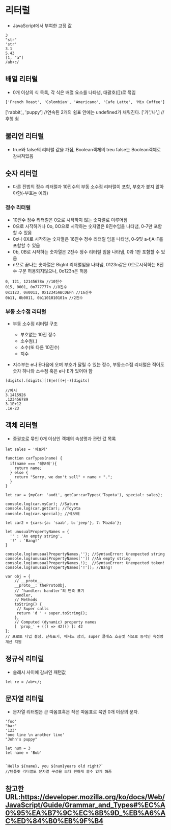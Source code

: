 # 리터럴
 - JavaScript에서 부여한 고정 값
 ```
 3
 "str"
 'str'
 3.1
 5.43
 [1, "a"]
 /ab+c/
 ```
## 배열 리터럴
- 0개 이상의 식 목록, 각 식은 배열 요소를 나타냄, 대괄호([])로 묶임
```
['French Roast', 'Colombian', 'Americano', 'Cafe Latte', 'Mix Coffee']
```
['rabbit',, 'puppy'] //연속된 2개의 쉼표 안에는 undefined가 채워진다.
['가','나',] //후행 쉼
## 불리언 리터럴
- true와 false의 리터럴 값을 가짐, Boolean객체의 treu false는 Boolean객체로 감싸져있음
## 숫자 리터럴
- 다른 진법의 정수 리터럴과 10진수의 부동 소수점 리터럴이 포함, 부호가 붙지 않아야함(-부호는 예외)
### 정수 리터럴
- 10진수 정수 리터럴은 0으로 시작하지 않는 숫자열로 이루어짐
- 0으로 시작하거나 0o, 0O으로 시작하는 숫자열은 8진수임을 나타냄, 0-7만 포함할 수 있음
- 0x나 0X로 시작하는 숫자열은 16진수 정수 리터럴 임을 나타냄, 0-9및 a-f,A-F를 포함할 수 있음
- 0b, 0B로 시작하는 숫자열은 2진수 정수 리터럴 임을 나타냄, 0과 1만 포함할 수 있음
- n으로 끝나는 숫자열은 BigInt 리터럴임을 나타냄, 0123n같은 0으로시작하는 8진수 구문 허용되지않으나, 0o123n은 허용
```
0, 121, 12145678n //10진수
015, 0001, 0o777777n //8진수
0x1123, 0x0011, 0x12345ABCDEFn //16진수
0b11, 0b0011, 0b1101010101n //2진수
```
### 부동 소수점 리터럴
- 부동 소수점 리터럴 구조
  + 부호없는 10진 정수
  + 소수점(.)
  + 소수(또 다른 10진수)
  + 지수
  
- 지수부는 e나 E다음에 오며 부호가 달릴 수 있는 정수, 부동소수점 리터럴은
적어도 숫자 하나와 소수점 혹은 e나 E가 있어야 함
```
[digits].[digits][(E|e)[(+|-)]digits]

//예시
3.1415926
.123456789
3.1E+12
.1e-23
```
## 객체 리터럴
- 중괄호로 묶인 0개 이상인 객체의 속성명과 관련 값 목록
```
let sales = '쉐보레'

function carTypes(name) {
  if(name === '쉐보레'){
    return name;
  } else {
    return "Sorry, we don't sell" + name + ".";
  }
}

let car = {myCar: 'audi', getCar:carTypes('Toyota'), special: sales};

console.log(car.myCar); //Saturn
console.log(car.getCar); //Toyota
console.log(car.special); //쉐보레

let car2 = {cars:{a: 'saab', b:'jeep'}, 7:'Mazda'};

let unusualPropertyNames = {
  '' : 'An empty string',
  '!' : 'Bang!'
}

console.log(unusualPropertyNames.''); //SyntaxError: Unexpected string
console.log(unusualPropertyNames['']) //An empty string
console.log(unusualPropertyNames.!);  //SyntaxError: Unexpected token!
console.log(unusualPropertyNames['!']); //Bang!

var obj = {
    // __proto__
    __proto__: theProtoObj,
    // ‘handler: handler’의 단축 표기
    handler,
    // Methods
    toString() {
     // Super calls
     return 'd ' + super.toString();
    },
    // Computed (dynamic) property names
    [ 'prop_' + (() => 42)() ]: 42
};
// 프로토 타입 설정, 단축표기, 메서드 정의, super 클래스 호출및 식으로 동적인 속성명 계산 지원
```
## 정규식 리터럴
- 슬래시 사이에 감싸인 패턴값
```
let re = /ab+c/;
```
## 문자열 리터럴
- 문자열 리터럴은 큰 따옴표혹은 작은 따옴표로 묶인 0개 이상의 문자.
```
'foo'
"bar"
'123'
'one line \n another line'
"John's puppy"

let num = 3
let name = 'Bob'


`Hello ${name}, you ${num}years old right?`
//템플릿 리터럴도 문자열 구성을 보다 편하게 쓸수 있게 해줌
```

## 참고한URL:https://developer.mozilla.org/ko/docs/Web/JavaScript/Guide/Grammar_and_Types#%EC%A0%95%EA%B7%9C%EC%8B%9D_%EB%A6%AC%ED%84%B0%EB%9F%B4
